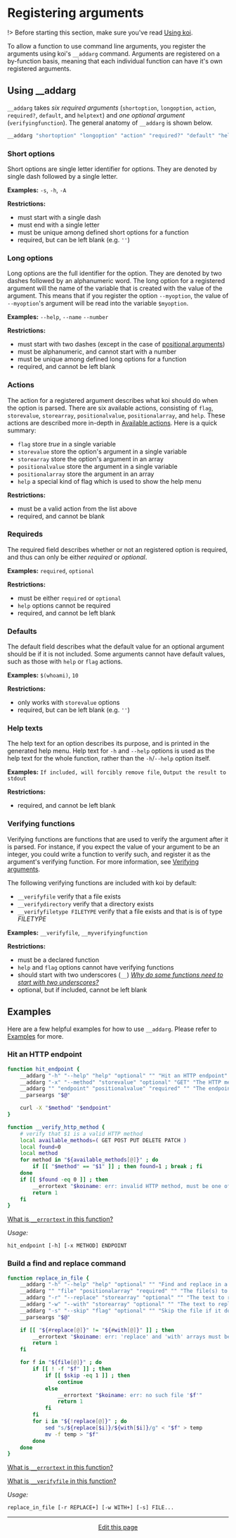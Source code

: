 # Registering arguments
!> Before starting this section, make sure you've read [Using koi](/using_koi).

To allow a function to use command line arguments, you register the arguments using koi's `__addarg` command. Arguments are registered on a by-function basis, meaning that each individual function can have it's own registered arguments.

## Using __addarg

`__addarg` takes _six required arguments_ (`shortoption`, `longoption`, `action`, `required?`, `default`, and `helptext`) and _one optional argument_ (`verifyingfunction`). The general anatomy of `__addarg` is shown below.
```bash
__addarg "shortoption" "longoption" "action" "required?" "default" "helptext" "verifyingfunction"
```

### Short options
Short options are single letter identifier for options. They are denoted by single dash followed by a single letter.

**Examples:** `-s`, `-h`, `-A`

**Restrictions:**
* must start with a single dash
* must end with a single letter
* must be unique among defined short options for a function
* required, but can be left blank (e.g. `''`)

### Long options
Long options are the full identifier for the option. They are denoted by two dashes followed by an alphanumeric word. The long option for a registered argument will the name of the variable that is created with the value of the argument. This means that if you register the option `--myoption`, the value of `--myoption`'s argument will be read into the variable `$myoption`.

**Examples:** `--help`, `--name` `--number`

**Restrictions:**
* must start with two dashes (except in the case of [positional arguments](/using_positional_arguments))
* must be alphanumeric, and cannot start with a number
* must be unique among defined long options for a function
* required, and cannot be left blank

### Actions
The action for a registered argument describes what koi should do when the option is parsed. There are six available actions, consisting of `flag`, `storevalue`, `storearray`, `positionalvalue`, `positionalarray`, and `help`. These actions are described more in-depth in [Available actions](/available_actions). Here is a quick summary:
* `flag` store _true_ in a single variable
* `storevalue` store the option's argument in a single variable
* `storearray` store the option's argument in an array
* `positionalvalue` store the argument in a single variable
* `positionalarray` store the argument in an array
* `help` a special kind of flag which is used to show the help menu

**Restrictions:**
* must be a valid action from the list above
* required, and cannot be blank

### Requireds
The required field describes whether or not an registered option is required, and thus can only be either _required_ or _optional_.

**Examples:** `required`, `optional`

**Restrictions:**
* must be either `required` or `optional`
* `help` options cannot be required
* required, and cannot be left blank

### Defaults
The default field describes what the default value for an optional argument should be if it is not included. Some arguments cannot have default values, such as those with `help` or `flag` actions.

**Examples:** `$(whoami)`, `10`

**Restrictions:**
* only works with `storevalue` options
* required, but can be left blank (e.g. `''`)

### Help texts
The help text for an option describes its purpose, and is printed in the generated help menu. Help text for `-h` and `--help` options is used as the help text for the whole function, rather than the `-h`/`--help` option itself.

**Examples:** `If included, will forcibly remove file`, `Output the result to stdout`

**Restrictions:**
* required, and cannot be left blank

### Verifying functions
Verifying functions are functions that are used to verify the argument after it is parsed. For instance, if you expect the value of your argument to be an integer, you could write a function to verify such, and register it as the argument's verifying function. For more information, see [Verifying arguments](/verifying_arguments).

The following verifying functions are included with koi by default:
* `__verifyfile` verify that a file exists
* `__verifydirectory` verify that a directory exists
* `__verifyfiletype FILETYPE` verify that a file exists and that is is of type _FILETYPE_

**Examples:** `__verifyfile`, `__myverifyingfunction`

**Restrictions:**
* must be a declared function
* `help` and `flag` options cannot have verifying functions
* should start with two underscores (`__`) *[Why do some functions need to start with two underscores?](/faq?id=why-do-some-functions-need-to-start-with-two-underscores)*
* optional, but if included, cannot be left blank

## Examples
Here are a few helpful examples for how to use `__addarg`. Please refer to [Examples](/examples) for more.

### Hit an HTTP endpoint
```bash
function hit_endpoint {
	__addarg "-h" "--help" "help" "optional" "" "Hit an HTTP endpoint"
	__addarg "-x" "--method" "storevalue" "optional" "GET" "The HTTP method to use" "__verify_http_method"
	__addarg "" "endpoint" "positionalvalue" "required" "" "The endpoint to hit"
	__parseargs "$@"

	curl -X "$method" "$endpoint"
}

function __verify_http_method {
	# verify that $1 is a valid HTTP method
	local available_methods=( GET POST PUT DELETE PATCH )
	local found=0
	local method
	for method in "${available_methods[@]}" ; do
		if [[ "$method" == "$1" ]] ; then found=1 ; break ; fi
	done
	if [[ $found -eq 0 ]] ; then
		__errortext "$koiname: err: invalid HTTP method, must be one of ${available_methods[@]}"
		return 1
	fi
}
```
[What is `__errortext` in this function?](/helpers?id=__errortext)

_Usage:_
```
hit_endpoint [-h] [-x METHOD] ENDPOINT
```

### Build a find and replace command
```bash
function replace_in_file {
	__addarg "-h" "--help" "help" "optional" "" "Find and replace in a file"
	__addarg "" "file" "positionalarray" "required" "" "The file(s) to find and replace in" "__verifyfile"
	__addarg "-r" "--replace" "storearray" "optional" "" "The text to replace"
	__addarg "-w" "--with" "storearray" "optional" "" "The text to replace with"
	__addarg "-s" "--skip" "flag" "optional" "" "Skip the file if it does not exist"
	__parseargs "$@"

	if [[ "${#replace[@]}" != "${#with[@]}" ]] ; then
		__errortext "$koiname: err: 'replace' and 'with' arrays must be of the same length"
		return 1
	fi

	for f in "${file[@]}" ; do
		if [[ ! -f "$f" ]] ; then
			if [[ $skip -eq 1 ]] ; then
				continue
			else
				__errortext "$koiname: err: no such file '$f'"
				return 1
			fi
		fi
		for i in "${!replace[@]}" ; do
			sed "s/${replace[$i]}/${with[$i]}/g" < "$f" > temp
			mv -f temp > "$f"
		done
	done
}
```
[What is `__errortext` in this function?](/helpers?id=__errortext)

[What is `__verifyfile` in this function?](/helpers?id=__verifyfile)

_Usage:_
```
replace_in_file [-r REPLACE+] [-w WITH+] [-s] FILE...
```

<hr>
<div style="text-align:center">
	<a class="edit-link" href="https://github.com/wcarhart/docs/blob/master/docs/koi/registering_arguments.md" target="_blank"><i class="fas fa-edit"></i> Edit this page</a>
</div>